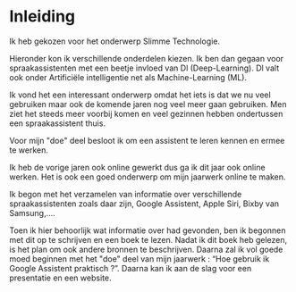 ﻿# Inleiding

Ik heb gekozen voor het onderwerp Slimme Technologie.

Hieronder kon ik verschillende onderdelen kiezen. Ik ben dan gegaan voor spraakassistenten met een beetje invloed van Dl (Deep-Learning). Dl valt ook onder Artificiële intelligentie net als Machine-Learning (ML). 

Ik vond het een interessant onderwerp omdat het iets is dat we nu veel gebruiken maar ook de komende jaren nog veel meer gaan gebruiken. Men ziet het steeds meer voorbij komen en veel gezinnen hebben ondertussen een spraakassistent thuis.

Voor mijn "doe" deel besloot ik om een assistent te leren kennen en ermee te werken.

Ik heb de vorige jaren ook online gewerkt dus ga ik dit jaar ook online werken. Het is ook een goed onderwerp om mijn jaarwerk online te maken.

Ik begon met het verzamelen van informatie over verschillende spraakassistenten zoals daar zijn,  Google Assistent, Apple Siri, Bixby van Samsung,.... 

Toen ik hier behoorlijk wat informatie over had gevonden, ben ik begonnen met dit op te schrijven en een boek  te lezen. Nadat ik dit boek heb gelezen,  is het plan om ook andere bronnen te beschrijven. 
Daarna zal ik vol goede moed beginnen met het "doe" deel van mijn jaarwerk : “Hoe gebruik ik Google Assistent praktisch ?”. Daarna kan ik aan de slag voor een presentatie en een website. 

